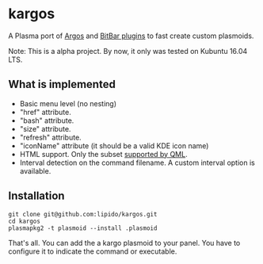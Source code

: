# kargos

A Plasma port of [Argos](https://github.com/p-e-w/argos/blob/master/README.md) and [BitBar plugins](https://github.com/matryer/bitbar-plugins) to fast create
custom plasmoids.

Note: This is a alpha project. By now, it only was tested on Kubuntu 16.04 LTS.

## What is implemented

- Basic menu level (no nesting)
- "href" attribute.
- "bash" attribute.
- "size" attribute.
- "refresh" attribute.
- "iconName" attribute (it should be a valid KDE icon name)
- HTML support. Only the subset [supported by QML](http://doc.qt.io/qt-5/richtext-html-subset.html).
- Interval detection on the command filename. A custom interval option is available.

## Installation

```
git clone git@github.com:lipido/kargos.git
cd kargos
plasmapkg2 -t plasmoid --install .plasmoid
```

That's all. You can add the a kargo plasmoid to your panel. You have to configure 
it to indicate the command or executable.

